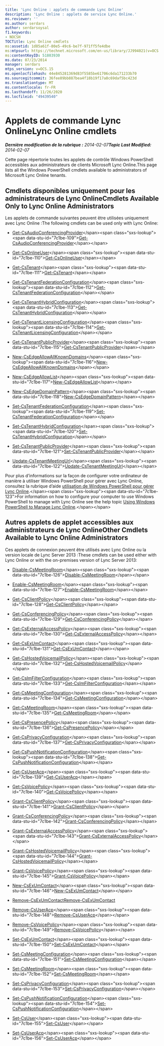 ```yaml
---
title: 'Lync Online : applets de commande Lync Online'
description: 'Lync Online : applets de service Lync Online.'
ms.reviewer: ''
ms.author: serdars
author: serdarsoysal
f1.keywords:
- NOCSH
TOCTitle: Lync Online cmdlets
ms:assetid: 1d85a61f-80e5-49c6-be7f-971ff5fe4dbe
ms:mtpsurl: https://technet.microsoft.com/en-us/library/JJ994021(v=OCS.15)
ms:contentKeyID: 51803930
ms.date: 07/23/2014
manager: serdars
mtps_version: v=OCS.15
ms.openlocfilehash: 44e845281369d83f5585be61706c6da171233b70
ms.sourcegitcommit: 36fee89bb887bea4f18b19f17a8c69daf5bc423d
ms.translationtype: MT
ms.contentlocale: fr-FR
ms.lasthandoff: 11/26/2020
ms.locfileid: "49439540"
---
```

# <a name="lync-online-cmdlets"></a><span data-ttu-id="7c1be-103">Applets de commande Lync Online</span><span class="sxs-lookup"><span data-stu-id="7c1be-103">Lync Online cmdlets</span></span>

<div data-xmlns="http://www.w3.org/1999/xhtml">

<div class="topic" data-xmlns="http://www.w3.org/1999/xhtml" data-msxsl="urn:schemas-microsoft-com:xslt" data-cs="https://msdn.microsoft.com/">

<div data-asp="https://msdn2.microsoft.com/asp">



</div>

<div id="mainSection">

<div id="mainBody"><span data-ttu-id="7c1be-104">

<span> </span></span><span class="sxs-lookup"><span data-stu-id="7c1be-104">

<span> </span></span></span>

<span data-ttu-id="7c1be-105">_**Dernière modification de la rubrique :** 2014-02-07_</span><span class="sxs-lookup"><span data-stu-id="7c1be-105">_**Topic Last Modified:** 2014-02-07_</span></span>

<span data-ttu-id="7c1be-106">Cette page répertorie toutes les applets de contrôle Windows PowerShell accessibles aux administrateurs de clients Microsoft Lync Online.</span><span class="sxs-lookup"><span data-stu-id="7c1be-106">This page lists all the Windows PowerShell cmdlets available to administrators of Microsoft Lync Online tenants.</span></span>

<div>

## <a name="cmdlets-available-only-to-lync-online-administrators"></a><span data-ttu-id="7c1be-107">Cmdlets disponibles uniquement pour les administrateurs de Lync Online</span><span class="sxs-lookup"><span data-stu-id="7c1be-107">Cmdlets Available Only to Lync Online Administrators</span></span>

<span data-ttu-id="7c1be-108">Les applets de commande suivantes peuvent être utilisées uniquement avec Lync Online :</span><span class="sxs-lookup"><span data-stu-id="7c1be-108">The following cmdlets can be used only with Lync Online:</span></span>

  - <span data-ttu-id="7c1be-109">[Get-CsAudioConferencingProvider](https://technet.microsoft.com/library/JJ994030(v=OCS.15))</span><span class="sxs-lookup"><span data-stu-id="7c1be-109">[Get-CsAudioConferencingProvider](https://technet.microsoft.com/library/JJ994030(v=OCS.15))</span></span>

  - <span data-ttu-id="7c1be-110">[Get-CsOnlineUser](https://technet.microsoft.com/library/JJ994026(v=OCS.15))</span><span class="sxs-lookup"><span data-stu-id="7c1be-110">[Get-CsOnlineUser](https://technet.microsoft.com/library/JJ994026(v=OCS.15))</span></span>

  - <span data-ttu-id="7c1be-111">[Get-CsTenant](https://technet.microsoft.com/library/JJ994044(v=OCS.15))</span><span class="sxs-lookup"><span data-stu-id="7c1be-111">[Get-CsTenant](https://technet.microsoft.com/library/JJ994044(v=OCS.15))</span></span>

  - <span data-ttu-id="7c1be-112">[Get-CsTenantFederationConfiguration](https://technet.microsoft.com/library/JJ994072(v=OCS.15))</span><span class="sxs-lookup"><span data-stu-id="7c1be-112">[Get-CsTenantFederationConfiguration](https://technet.microsoft.com/library/JJ994072(v=OCS.15))</span></span>

  - <span data-ttu-id="7c1be-113">[Get-CsTenantHybridConfiguration](https://technet.microsoft.com/library/JJ994034(v=OCS.15))</span><span class="sxs-lookup"><span data-stu-id="7c1be-113">[Get-CsTenantHybridConfiguration](https://technet.microsoft.com/library/JJ994034(v=OCS.15))</span></span>

  - <span data-ttu-id="7c1be-114">[Get-CsTenantLicensingConfiguration](https://technet.microsoft.com/library/Dn362770(v=OCS.15))</span><span class="sxs-lookup"><span data-stu-id="7c1be-114">[Get-CsTenantLicensingConfiguration](https://technet.microsoft.com/library/Dn362770(v=OCS.15))</span></span>

  - <span data-ttu-id="7c1be-115">[Get-CsTenantPublicProvider](https://technet.microsoft.com/library/JJ994016(v=OCS.15))</span><span class="sxs-lookup"><span data-stu-id="7c1be-115">[Get-CsTenantPublicProvider](https://technet.microsoft.com/library/JJ994016(v=OCS.15))</span></span>

  - <span data-ttu-id="7c1be-116">[New-CsEdgeAllowAllKnownDomains](https://technet.microsoft.com/library/JJ994088(v=OCS.15))</span><span class="sxs-lookup"><span data-stu-id="7c1be-116">[New-CsEdgeAllowAllKnownDomains](https://technet.microsoft.com/library/JJ994088(v=OCS.15))</span></span>

  - <span data-ttu-id="7c1be-117">[New-CsEdgeAllowList](https://technet.microsoft.com/library/JJ994023(v=OCS.15))</span><span class="sxs-lookup"><span data-stu-id="7c1be-117">[New-CsEdgeAllowList](https://technet.microsoft.com/library/JJ994023(v=OCS.15))</span></span>

  - <span data-ttu-id="7c1be-118">[New-CsEdgeDomainPattern](https://technet.microsoft.com/library/JJ994040(v=OCS.15))</span><span class="sxs-lookup"><span data-stu-id="7c1be-118">[New-CsEdgeDomainPattern](https://technet.microsoft.com/library/JJ994040(v=OCS.15))</span></span>

  - <span data-ttu-id="7c1be-119">[Set-CsTenantFederationConfiguration](https://technet.microsoft.com/library/JJ994080(v=OCS.15))</span><span class="sxs-lookup"><span data-stu-id="7c1be-119">[Set-CsTenantFederationConfiguration](https://technet.microsoft.com/library/JJ994080(v=OCS.15))</span></span>

  - <span data-ttu-id="7c1be-120">[Set-CsTenantHybridConfiguration](https://technet.microsoft.com/library/JJ994046(v=OCS.15))</span><span class="sxs-lookup"><span data-stu-id="7c1be-120">[Set-CsTenantHybridConfiguration](https://technet.microsoft.com/library/JJ994046(v=OCS.15))</span></span>

  - <span data-ttu-id="7c1be-121">[Set-CsTenantPublicProvider](https://technet.microsoft.com/library/JJ994047(v=OCS.15))</span><span class="sxs-lookup"><span data-stu-id="7c1be-121">[Set-CsTenantPublicProvider](https://technet.microsoft.com/library/JJ994047(v=OCS.15))</span></span>

  - <span data-ttu-id="7c1be-122">[Update-CsTenantMeetingUrl](https://technet.microsoft.com/library/Dn424754(v=OCS.15))</span><span class="sxs-lookup"><span data-stu-id="7c1be-122">[Update-CsTenantMeetingUrl](https://technet.microsoft.com/library/Dn424754(v=OCS.15))</span></span>

<span data-ttu-id="7c1be-123">Pour plus d’informations sur la façon de configurer votre ordinateur de manière à utiliser Windows PowerShell pour gérer avec Lync Online, consultez la rubrique d’aide [utilisation de Windows PowerShell pour gérer Lync Online](https://technet.microsoft.com/library/Dn362831(v=OCS.15)).</span><span class="sxs-lookup"><span data-stu-id="7c1be-123">For information on how to configure your computer to use Windows PowerShell to manage with Lync Online see the help topic [Using Windows PowerShell to Manage Lync Online](https://technet.microsoft.com/library/Dn362831(v=OCS.15)).</span></span>

</div>

<div>

## <a name="other-cmdlets-available-to-lync-online-administrators"></a><span data-ttu-id="7c1be-124">Autres applets de applet accessibles aux administrateurs de Lync Online</span><span class="sxs-lookup"><span data-stu-id="7c1be-124">Other Cmdlets Available to Lync Online Administrators</span></span>

<span data-ttu-id="7c1be-125">Ces applets de connexion peuvent être utilisés avec Lync Online ou la version locale de Lync Server 2013 :</span><span class="sxs-lookup"><span data-stu-id="7c1be-125">These cmdlets can be used either with Lync Online or with the on-premises version of Lync Server 2013:</span></span>

  - <span data-ttu-id="7c1be-126">[Disable-CsMeetingRoom](https://technet.microsoft.com/library/JJ204723(v=OCS.15))</span><span class="sxs-lookup"><span data-stu-id="7c1be-126">[Disable-CsMeetingRoom](https://technet.microsoft.com/library/JJ204723(v=OCS.15))</span></span>

  - <span data-ttu-id="7c1be-127">[Enable-CsMeetingRoom](https://technet.microsoft.com/library/JJ205062(v=OCS.15))</span><span class="sxs-lookup"><span data-stu-id="7c1be-127">[Enable-CsMeetingRoom](https://technet.microsoft.com/library/JJ205062(v=OCS.15))</span></span>

  - <span data-ttu-id="7c1be-128">[Get-CsClientPolicy](https://technet.microsoft.com/library/Gg398830(v=OCS.15))</span><span class="sxs-lookup"><span data-stu-id="7c1be-128">[Get-CsClientPolicy](https://technet.microsoft.com/library/Gg398830(v=OCS.15))</span></span>

  - <span data-ttu-id="7c1be-129">[Get-CsConferencingPolicy](https://technet.microsoft.com/library/Gg398293(v=OCS.15))</span><span class="sxs-lookup"><span data-stu-id="7c1be-129">[Get-CsConferencingPolicy](https://technet.microsoft.com/library/Gg398293(v=OCS.15))</span></span>

  - <span data-ttu-id="7c1be-130">[Get-CsExternalAccessPolicy](https://technet.microsoft.com/library/Gg425805(v=OCS.15))</span><span class="sxs-lookup"><span data-stu-id="7c1be-130">[Get-CsExternalAccessPolicy](https://technet.microsoft.com/library/Gg425805(v=OCS.15))</span></span>

  - <span data-ttu-id="7c1be-131">[Get-CsExUmContact](https://technet.microsoft.com/library/Gg412725(v=OCS.15))</span><span class="sxs-lookup"><span data-stu-id="7c1be-131">[Get-CsExUmContact](https://technet.microsoft.com/library/Gg412725(v=OCS.15))</span></span>

  - <span data-ttu-id="7c1be-132">[Get-CsHostedVoicemailPolicy](https://technet.microsoft.com/library/Gg398348(v=OCS.15))</span><span class="sxs-lookup"><span data-stu-id="7c1be-132">[Get-CsHostedVoicemailPolicy](https://technet.microsoft.com/library/Gg398348(v=OCS.15))</span></span>

  - <span data-ttu-id="7c1be-133">[Get-CsImFilterConfiguration](https://technet.microsoft.com/library/Gg398980(v=OCS.15))</span><span class="sxs-lookup"><span data-stu-id="7c1be-133">[Get-CsImFilterConfiguration](https://technet.microsoft.com/library/Gg398980(v=OCS.15))</span></span>

  - <span data-ttu-id="7c1be-134">[Get-CsMeetingConfiguration](https://technet.microsoft.com/library/Gg425875(v=OCS.15))</span><span class="sxs-lookup"><span data-stu-id="7c1be-134">[Get-CsMeetingConfiguration](https://technet.microsoft.com/library/Gg425875(v=OCS.15))</span></span>

  - <span data-ttu-id="7c1be-135">[Get-CsMeetingRoom](https://technet.microsoft.com/library/JJ205277(v=OCS.15))</span><span class="sxs-lookup"><span data-stu-id="7c1be-135">[Get-CsMeetingRoom](https://technet.microsoft.com/library/JJ205277(v=OCS.15))</span></span>

  - <span data-ttu-id="7c1be-136">[Get-CsPresencePolicy](https://technet.microsoft.com/library/Gg398463(v=OCS.15))</span><span class="sxs-lookup"><span data-stu-id="7c1be-136">[Get-CsPresencePolicy](https://technet.microsoft.com/library/Gg398463(v=OCS.15))</span></span>

  - <span data-ttu-id="7c1be-137">[Get-CsPrivacyConfiguration](https://technet.microsoft.com/library/Gg413002(v=OCS.15))</span><span class="sxs-lookup"><span data-stu-id="7c1be-137">[Get-CsPrivacyConfiguration](https://technet.microsoft.com/library/Gg413002(v=OCS.15))</span></span>

  - <span data-ttu-id="7c1be-138">[Get-CsPushNotificationConfiguration](https://technet.microsoft.com/library/Hh690049(v=OCS.15))</span><span class="sxs-lookup"><span data-stu-id="7c1be-138">[Get-CsPushNotificationConfiguration](https://technet.microsoft.com/library/Hh690049(v=OCS.15))</span></span>

  - <span data-ttu-id="7c1be-139">[Get-CsUserAcp](https://technet.microsoft.com/library/Gg398978(v=OCS.15))</span><span class="sxs-lookup"><span data-stu-id="7c1be-139">[Get-CsUserAcp](https://technet.microsoft.com/library/Gg398978(v=OCS.15))</span></span>

  - <span data-ttu-id="7c1be-140">[Get-CsVoicePolicy](https://technet.microsoft.com/library/Gg398101(v=OCS.15))</span><span class="sxs-lookup"><span data-stu-id="7c1be-140">[Get-CsVoicePolicy](https://technet.microsoft.com/library/Gg398101(v=OCS.15))</span></span>

  - <span data-ttu-id="7c1be-141">[Grant-CsClientPolicy](https://technet.microsoft.com/library/Gg412942(v=OCS.15))</span><span class="sxs-lookup"><span data-stu-id="7c1be-141">[Grant-CsClientPolicy](https://technet.microsoft.com/library/Gg412942(v=OCS.15))</span></span>

  - <span data-ttu-id="7c1be-142">[Grant-CsConferencingPolicy](https://technet.microsoft.com/library/Gg425937(v=OCS.15))</span><span class="sxs-lookup"><span data-stu-id="7c1be-142">[Grant-CsConferencingPolicy](https://technet.microsoft.com/library/Gg425937(v=OCS.15))</span></span>

  - <span data-ttu-id="7c1be-143">[Grant-CsExternalAccessPolicy](https://technet.microsoft.com/library/Gg425942(v=OCS.15))</span><span class="sxs-lookup"><span data-stu-id="7c1be-143">[Grant-CsExternalAccessPolicy](https://technet.microsoft.com/library/Gg425942(v=OCS.15))</span></span>

  - <span data-ttu-id="7c1be-144">[Grant-CsHostedVoicemailPolicy](https://technet.microsoft.com/library/Gg412829(v=OCS.15))</span><span class="sxs-lookup"><span data-stu-id="7c1be-144">[Grant-CsHostedVoicemailPolicy](https://technet.microsoft.com/library/Gg412829(v=OCS.15))</span></span>

  - <span data-ttu-id="7c1be-145">[Grant-CsVoicePolicy](https://technet.microsoft.com/library/Gg398828(v=OCS.15))</span><span class="sxs-lookup"><span data-stu-id="7c1be-145">[Grant-CsVoicePolicy](https://technet.microsoft.com/library/Gg398828(v=OCS.15))</span></span>

  - <span data-ttu-id="7c1be-146">[New-CsExUmContact](https://technet.microsoft.com/library/Gg398139(v=OCS.15))</span><span class="sxs-lookup"><span data-stu-id="7c1be-146">[New-CsExUmContact](https://technet.microsoft.com/library/Gg398139(v=OCS.15))</span></span>

  - <span data-ttu-id="7c1be-147">[Remove-CsExUmContact](rehttps://technet.microsoft.com/library/Gg425842(v=OCS.15))</span><span class="sxs-lookup"><span data-stu-id="7c1be-147">[Remove-CsExUmContact](rehttps://technet.microsoft.com/library/Gg425842(v=OCS.15))</span></span>

  - <span data-ttu-id="7c1be-148">[Remove-CsUserAcp](https://technet.microsoft.com/library/Gg398982(v=OCS.15))</span><span class="sxs-lookup"><span data-stu-id="7c1be-148">[Remove-CsUserAcp](https://technet.microsoft.com/library/Gg398982(v=OCS.15))</span></span>

  - <span data-ttu-id="7c1be-149">[Remove-CsVoicePolicy](https://technet.microsoft.com/library/Gg398309(v=OCS.15))</span><span class="sxs-lookup"><span data-stu-id="7c1be-149">[Remove-CsVoicePolicy](https://technet.microsoft.com/library/Gg398309(v=OCS.15))</span></span>

  - <span data-ttu-id="7c1be-150">[Set-CsExUmContact](https://technet.microsoft.com/library/Gg412944(v=OCS.15))</span><span class="sxs-lookup"><span data-stu-id="7c1be-150">[Set-CsExUmContact](https://technet.microsoft.com/library/Gg412944(v=OCS.15))</span></span>

  - <span data-ttu-id="7c1be-151">[Set-CsMeetingConfiguration](https://technet.microsoft.com/library/Gg398648(v=OCS.15))</span><span class="sxs-lookup"><span data-stu-id="7c1be-151">[Set-CsMeetingConfiguration](https://technet.microsoft.com/library/Gg398648(v=OCS.15))</span></span>

  - <span data-ttu-id="7c1be-152">[Set-CsMeetingRoom](https://technet.microsoft.com/library/JJ204831(v=OCS.15))</span><span class="sxs-lookup"><span data-stu-id="7c1be-152">[Set-CsMeetingRoom](https://technet.microsoft.com/library/JJ204831(v=OCS.15))</span></span>

  - <span data-ttu-id="7c1be-153">[Set-CsPrivacyConfiguration](https://technet.microsoft.com/library/Gg398484(v=OCS.15))</span><span class="sxs-lookup"><span data-stu-id="7c1be-153">[Set-CsPrivacyConfiguration](https://technet.microsoft.com/library/Gg398484(v=OCS.15))</span></span>

  - <span data-ttu-id="7c1be-154">[Set-CsPushNotificationConfiguration](https://technet.microsoft.com/library/Hh690013(v=OCS.15))</span><span class="sxs-lookup"><span data-stu-id="7c1be-154">[Set-CsPushNotificationConfiguration](https://technet.microsoft.com/library/Hh690013(v=OCS.15))</span></span>

  - <span data-ttu-id="7c1be-155">[Set-CsUser](https://technet.microsoft.com/library/Gg398510(v=OCS.15))</span><span class="sxs-lookup"><span data-stu-id="7c1be-155">[Set-CsUser](https://technet.microsoft.com/library/Gg398510(v=OCS.15))</span></span>

  - <span data-ttu-id="7c1be-156">[Set-CsUserAcp](https://technet.microsoft.com/library/Gg413018(v=OCS.15))</span><span class="sxs-lookup"><span data-stu-id="7c1be-156">[Set-CsUserAcp](https://technet.microsoft.com/library/Gg413018(v=OCS.15))</span></span>

<span data-ttu-id="7c1be-157"></div>

</div>

<span> </span>

</div>

</div>

</span><span class="sxs-lookup"><span data-stu-id="7c1be-157"></div>

</div>

<span> </span>

</div>

</div>

</span></span></div>

